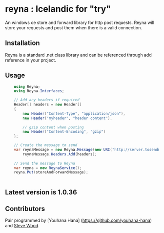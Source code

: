 reyna : Icelandic for "try"
=====
An windows ce store and forward library for http post requests.
Reyna will store your requests and post them when there is a valid connection.

## Installation
Reyna is a standard .net class library and can be referenced through add reference in your project.

## Usage


```C#
  	using Reyna;
  	using Reyna.Interfaces;

	// Add any headers if required
	Header[] headers = new Header[]
	{
		new Header("Content-Type", "application/json"),
		new Header("myheader", "header content"),
	
		// gzip content when posting
		new Header("Content-Encoding", "gzip")
	};

	// Create the message to send
	var reynaMessage = new Reyna.Message(new URI("http://server.tosendmessageto.com"), "body of post, probably JSON");
        reynaMessage.Headers.Add(headers);
    
	// Send the message to Reyna
	var reyna = new ReynaService();
	reyna.Put(storeAndForwardMessage);
	
```
## Latest version is 1.0.36

## Contributors
Pair programmed by [Youhana Hana] (https://github.com/youhana-hana) and [Steve Wood](https://github.com/swood).
